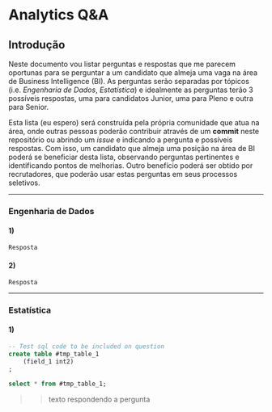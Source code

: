 # Analytics Q&A

## Introdução

Neste documento vou listar perguntas e respostas que me parecem oportunas para se
perguntar a um candidato que almeja uma vaga na área de Business Intelligence (BI). As
perguntas serão separadas por tópicos (i.e. *Engenharia de Dados*, *Estatística*) e idealmente as
perguntas terão 3 possíveis respostas, uma para
candidatos Junior, uma para Pleno e outra para Senior.

Esta lista (eu espero) será construída pela própria comunidade que atua na área,
onde outras pessoas poderão contribuir através de um **commit** neste repositório ou
abrindo um *issue* e indicando a pergunta e possíveis respostas. Com isso, um candidato que
almeja uma posição na área de BI poderá se beneficiar desta lista, observando
perguntas pertinentes e identificando pontos de melhorias. Outro benefício poderá ser
obtido por recrutadores, que poderão usar estas perguntas em seus processos seletivos.

--------------------------------------------------------------------------------------------

### Engenharia de Dados

#### 1)

```
Resposta
```

#### 2)

```
Resposta
```

--------------------------------------------------------------------------------------------

### Estatística

#### 1)

```sql
-- Test sql code to be included on question
create table #tmp_table_1
    (field_1 int2)
;

select * from #tmp_table_1;
```

>> texto respondendo a pergunta
